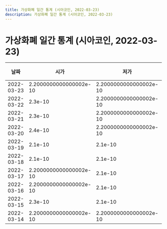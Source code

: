 ```yaml
---
title: 가상화폐 일간 통계 (시아코인, 2022-03-23)
description: 가상화폐 일간 통계 (시아코인, 2022-03-23)
---
```


가상화폐 일간 통계 (시아코인, 2022-03-23)
===

|날짜|시가|저가|고가|종가|비고|
|--|--|--|--|--|--|
|2022-03-23|2.2000000000000002e-10|2.2000000000000002e-10|2.4e-10|2.3e-10|    |
|2022-03-22|2.3e-10|2.2000000000000002e-10|2.4e-10|2.3e-10|    |
|2022-03-21|2.3e-10|2.2000000000000002e-10|2.4e-10|2.4e-10|    |
|2022-03-20|2.4e-10|2.2000000000000002e-10|2.4e-10|2.3e-10|    |
|2022-03-19|2.1e-10|2.1e-10|2.3e-10|2.3e-10|    |
|2022-03-18|2.1e-10|2.1e-10|2.1e-10|2.1e-10|    |
|2022-03-17|2.2000000000000002e-10|2.1e-10|2.2000000000000002e-10|2.1e-10|    |
|2022-03-16|2.2000000000000002e-10|2.1e-10|2.2000000000000002e-10|2.2000000000000002e-10|    |
|2022-03-15|2.3e-10|2.1e-10|2.3e-10|2.2000000000000002e-10|    |
|2022-03-14|2.2000000000000002e-10|2.2000000000000002e-10|2.3e-10|2.3e-10|    |
